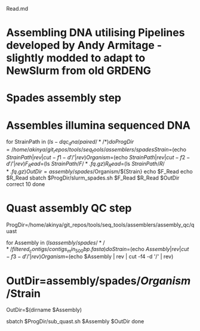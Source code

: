 Read.md

# Assembling DNA utilising Pipelines developed by Andy Armitage - slightly modded to adapt to NewSlurm from old GRDENG

# Spades assembly step
# Assembles illumina sequenced DNA 
for StrainPath in $(ls -d qc_dna/paired/*/*)
do
    ProgDir=/home/akinya/git_repos/tools/seq_tools/assemblers/spades
    Strain=$(echo $StrainPath | rev | cut -f1 -d '/' | rev)
    Organism=$(echo $StrainPath | rev | cut -f2 -d '/' | rev)
    F_Read=$(ls $StrainPath/F/*.fq.gz)
    R_Read=$(ls $StrainPath/R/*.fq.gz)
    OutDir=assembly/spades/$Organism/${Strain}
    echo $F_Read
    echo $R_Read
    sbatch $ProgDir/slurm_spades.sh $F_Read $R_Read $OutDir correct 10
done

# Quast assembly QC step
ProgDir=/home/akinya/git_repos/tools/seq_tools/assemblers/assembly_qc/quast

for Assembly in $(ls assembly/spades/*/*/filtered_contigs/contigs_min_500bp.fasta)
do
  Strain=$(echo $Assembly | rev | cut -f3 -d '/' | rev)
  Organism=$(echo $Assembly | rev | cut -f4 -d '/' | rev)
  # OutDir=assembly/spades/$Organism/$Strain
  OutDir=$(dirname $Assembly)

  sbatch $ProgDir/sub_quast.sh $Assembly $OutDir
done
